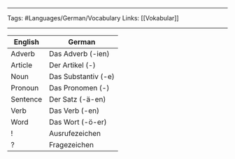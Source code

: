 ___
Tags: #Languages/German/Vocabulary 
Links: [[Vokabular]]
___
English | German
------------ | ------------
Adverb | Das Adverb (-ien)
Article | Der Artikel (-)
Noun | Das Substantiv (-e)
Pronoun | Das Pronomen (-)
Sentence | Der Satz (-ä-en)
Verb | Das Verb (-en)
Word | Das Wort (-ö-er)
! | Ausrufezeichen
? | Fragezeichen